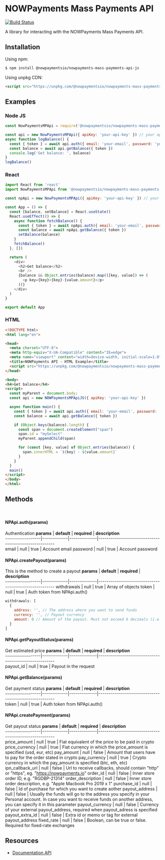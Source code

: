 # NOWPayments Mass Payments API

[![Build Status](https://travis-ci.org/joemccann/dillinger.svg?branch=master)](https://travis-ci.org/joemccann/dillinger)

A library for interacting with the NOWPayments Mass Payments API.

## Installation

Using npm:

```bash
$ npm install @nowpaymentsio/nowpayments-mass-payments-api-js
```

Using unpkg CDN:

```html
<script src="https://unpkg.com/@nowpaymentsio/nowpayments-mass-payments-api-js/dist/nowpayments-mass-payments-api-js.min.js"></script>
```

## Examples

### Node JS

```js
const NowPaymentsMPApi = require('@nowpaymentsio/nowpayments-mass-payments-api-js');

const api = new NowPaymentsMPApi({ apiKey: 'your-api-key' }) // your api key
async function logBalance() {
  const { token } = await api.auth({ email: 'your-email', password: 'your-password' })
  const balance = await api.getBalance({ token })
  console.log('Get balance: ', balance)
}
logBalance()
```

### React

```js
import React from 'react'
import NowPaymentsMPApi from '@nowpaymentsio/nowpayments-mass-payments-api-js'

const npApi = new NowPaymentsMPApi({ apiKey: 'your-api-key' }) // your api key

const App = () => {
  const [balance, setBalance] = React.useState()
  React.useEffect(() => {
    async function fetchBalance() {
      const { token } = await npApi.auth({ email: 'your-email', password: 'your-password' })
      const balance = await npApi.getBalance({ token })
      setBalance(balance)
    }
    fetchBalance()
  }, [])

  return (
    <div>
      <h2>Get balance</h2>
      <br />
      {balance && Object.entries(balance).map(([key, value]) => (
        <p key={key}>{key}-{value.amount}</p>
      ))}
    </div>
  )
}

export default App
```
### HTML
```html
<!DOCTYPE html>
<html lang="en">

<head>
  <meta charset="UTF-8">
  <meta http-equiv="X-UA-Compatible" content="IE=edge">
  <meta name="viewport" content="width=device-width, initial-scale=1.0">
  <title>NOWPayments API - HTML Example</title>
  <script src="https://unpkg.com/@nowpaymentsio/nowpayments-mass-payments-api-js/dist/nowpayments-mass-payments-api-js.min.js"></script>
</head>

<body>
<h4>Get balance</h4>
<script>
  const myParent = document.body;
  const api = new NOWPaymentsMPApiJS({ apiKey: 'your-api-key' })

  async function main() {
    const { token } = await api.auth({ email: 'your-email', password: 'your-password' })
    const balance = await api.getBalance({ token })

    if (Object.keys(balance).length) {
      const span = document.createElement("span")
      span.id = "mySelect"
      myParent.appendChild(span)

      for (const [key, value] of Object.entries(balance)) {
        span.innerHTML = `${key} - ${value.amount}`
      }
    }
  }
  main()
</script>
</body>
</html>
```
## Methods
&nbsp;
#### NPApi.auth(params)
Authentication
**params**       | **default** | **required** | **description**                                        
------------------|-------------|--------------|--------------------------------------------------------                                   
email | null | true | Account email
password | null | true | Account password

#### NPApi.createPayout(params)
This is the method to create a payout
**params**       | **default** | **required** | **description**                                        
------------------|-------------|--------------|--------------------------------------------------------
withdrawals  | null | true | Array of objects
token  | null | true | Auth token from NPApi.auth()
```js
withdrawals: [
  {
    address: '', // The address where you want to send funds
    currency: '', // Payout currency
    amount: 0 // Amount of the payout. Must not exceed 6 decimals (i.e. 0.123456)
  }
]
```

#### NPApi.getPayoutStatus(params)
Get estimated price
**params**       | **default** | **required** | **description**                                        
------------------|-------------|--------------|--------------------------------------------------------                                   
payout_id | null | true | Payout in the request

#### NPApi.getBalance(params)
Get payment status
**params**       | **default** | **required** | **description**                                        
------------------|-------------|--------------|--------------------------------------------------------                                   
token | null | true | Auth token from NPApi.auth()

#### NPApi.createPayment(params)
Get payout status
**params**       | **default** | **required** | **description**                                        
------------------|-------------|--------------|--------------------------------------------------------                                   
price_amount | null | true | Fiat equivalent of the price to be paid in crypto
price_currency | null | true | Fiat currency in which the price_amount is specified (usd, eur, etc)
pay_amount | null | false | Amount that users have to pay for the order stated in crypto
pay_currency | null | true | Crypto currency in which the pay_amount is specified (btc, eth, etc)
ipn_callback_url | null | false | Url to receive callbacks, should contain "http" or "https", eg. "https://nowpayments.io"
order_id | null | false | Inner store order ID, e.g. "RGDBP-21314"
order_description | null | false | Inner store order description, e.g. "Apple Macbook Pro 2019 x 1"
purchase_id | null | false | Id of purchase for which you want to create aother
payout_address | null | false | Usually the funds will go to the address you specify in your Personal account. In case you want to receive funds on another address, you can specify it in this parameter
payout_currency | null | false | Currency of your external payout_address, required when payout_adress is specified
payout_extra_id | null | false | Extra id or memo or tag for external payout_address
fixed_rate | null | false | Boolean, can be true or false. Required for fixed-rate exchanges

## Resources

* [Documentation API](https://documenter.getpostman.com/view/7907941/T1DtdF9a)